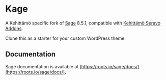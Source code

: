 # Kage

A Kehittämö specific fork of [Sage](https://roots.io/sage/) 8.5.1, compatible with [Kehittämö Seravo Addons](https://bitbucket.org/kehittamo/kehittamo-seravo-addons).

Clone this as a starter for your custom WordPress theme.

## Documentation

Sage documentation is available at [https://roots.io/sage/docs/](https://roots.io/sage/docs/).
